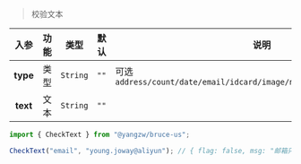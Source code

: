 > 校验文本

入参|功能|类型|默认|说明
:-:|:-:|:-:|:-:|-
**type**|类型|`String`|`""`|可选`address/count/date/email/idcard/image/name/number/password/phone`
**text**|文本|`String`|`""`

```js
import { CheckText } from "@yangzw/bruce-us";

CheckText("email", "young.joway@aliyun"); // { flag: false, msg: "邮箱只能由xxx@yyy.zzz形式组成" }
```